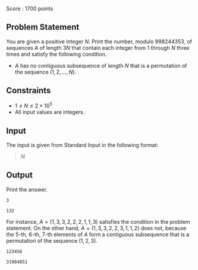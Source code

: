 Score : $1700$ points

## Problem Statement

You are given a positive integer $N$.
Print the number, modulo $998244353$, of sequences $A$ of length $3N$ that contain each integer from $1$ through $N$ three times and satisfy the following condition.

- $A$ has no contiguous subsequence of length $N$ that is a permutation of the sequence $(1, 2, \ldots, N)$.

## Constraints

- $1 \leq N \leq 2 \times 10^5$
- All input values are integers.

## Input

The input is given from Standard Input in the following format:

> $N$

## Output

Print the answer.

```input1
3
```

```output1
132
```

For instance, $A = (1, 3, 3, 2, 2, 2, 1, 1, 3)$ satisfies the condition in the problem statement.
On the other hand, $A = (1, 3, 3, 2, 2, 3, 1, 1, 2)$ does not, because the $5$-th, $6$-th, $7$-th elements of $A$ form a contiguous subsequence that is a permutation of the sequence $(1, 2, 3)$.

```input2
123456
```

```output2
31984851
```